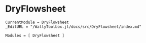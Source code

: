 # DryFlowsheet

```@meta
CurrentModule = DryFlowsheet
_EditURL = "/WallyToolbox.jl/docs/src/DryFlowsheet/index.md"
```

```@autodocs
Modules = [ DryFlowsheet ]
```
